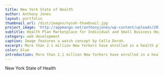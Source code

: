 ```yaml
---
title: New York State of Health
author: Anthony Jones
layout: portfolio
thumbnail_url: /dist/images/nysoh-thumbnail.jpg
project_image: 'http://appmango.net/anthonyjones/wp-content/uploads/2015/08/mysoh_thumb.jpg'
subtitle: Health Plan Marketplace for Individual and Small Business Health Insurance
category: web development
caption: Image features a watch concept by Cella Dorah.
excerpt: More than 2.1 million New Yorkers have enrolled in a health plan through our Marketplace, which was set up to facilitate the purchase of health insurance by individuals and small businesses.
color: blue
introduction: More than 2.1 million New Yorkers have enrolled in a health plan through our Marketplace, which was set up to facilitate the purchase of health insurance by individuals and small businesses.
---
```


New York State of Health